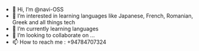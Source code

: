 - 👋 Hi, I’m @navi-OSS
- 👀 I’m interested in learning languages like Japanese, French, Romanian, Greek and all things tech
- 🌱 I’m currently learning languages
- 💞️ I’m looking to collaborate on ...
- 📫 How to reach me : +94784707324

<!---
navi-OSS/navi-OSS is a ✨ special ✨ repository because its `README.md` (this file) appears on your GitHub profile.
You can click the Preview link to take a look at your changes.
--->
